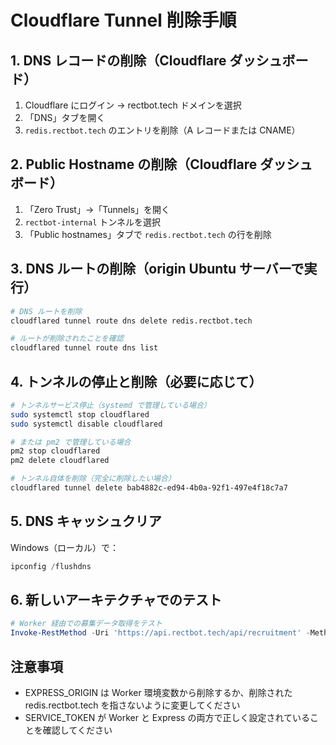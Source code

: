 # Cloudflare Tunnel 削除手順

## 1. DNS レコードの削除（Cloudflare ダッシュボード）
1. Cloudflare にログイン → rectbot.tech ドメインを選択
2. 「DNS」タブを開く
3. `redis.rectbot.tech` のエントリを削除（A レコードまたは CNAME）

## 2. Public Hostname の削除（Cloudflare ダッシュボード）
1. 「Zero Trust」→「Tunnels」を開く
2. `rectbot-internal` トンネルを選択
3. 「Public hostnames」タブで `redis.rectbot.tech` の行を削除

## 3. DNS ルートの削除（origin Ubuntu サーバーで実行）
```bash
# DNS ルートを削除
cloudflared tunnel route dns delete redis.rectbot.tech

# ルートが削除されたことを確認
cloudflared tunnel route dns list
```

## 4. トンネルの停止と削除（必要に応じて）
```bash
# トンネルサービス停止（systemd で管理している場合）
sudo systemctl stop cloudflared
sudo systemctl disable cloudflared

# または pm2 で管理している場合
pm2 stop cloudflared
pm2 delete cloudflared

# トンネル自体を削除（完全に削除したい場合）
cloudflared tunnel delete bab4882c-ed94-4b0a-92f1-497e4f18c7a7
```

## 5. DNS キャッシュクリア
Windows（ローカル）で：
```powershell
ipconfig /flushdns
```

## 6. 新しいアーキテクチャでのテスト
```powershell
# Worker 経由での募集データ取得をテスト
Invoke-RestMethod -Uri 'https://api.rectbot.tech/api/recruitment' -Method Get -Verbose
```

## 注意事項
- EXPRESS_ORIGIN は Worker 環境変数から削除するか、削除された redis.rectbot.tech を指さないように変更してください
- SERVICE_TOKEN が Worker と Express の両方で正しく設定されていることを確認してください